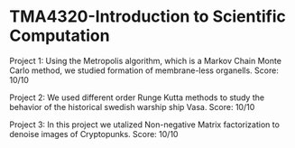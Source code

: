 # TMA4320-Introduction to Scientific Computation

Project 1: Using the Metropolis algorithm, which is a Markov Chain Monte Carlo method, we studied formation of membrane-less organells. Score: 10/10

Project 2: We used different order Runge Kutta methods to study the behavior of the historical swedish warship ship Vasa. Score: 10/10

Project 3: In this project we utalized Non-negative Matrix factorization to denoise images of Cryptopunks. Score: 10/10
